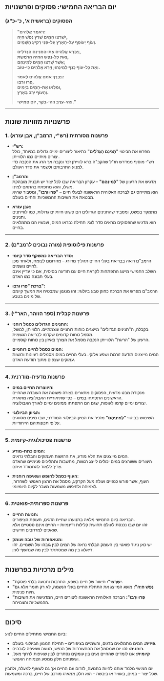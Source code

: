 ## **יום הבריאה החמישי: פסוקים ופרשנויות**  

### **הפסוקים (בראשית א', כ'-כ"ג)**  
>
> **"וַיֹּאמֶר אֱלֹהִים:**  
> **יִשְׁרְצוּ הַמַּיִם שֶׁרֶץ נֶפֶשׁ חַיָּה,**  
> **וְעוֹף יְעוֹפֵף עַל-הָאָרֶץ עַל-פְּנֵי רְקִיעַ הַשָּׁמָיִם.**  
> 
> **וַיִּבְרָא אֱלֹהִים אֶת-הַתַּנִּינִם הַגְּדֹלִים,**  
> **וְאֵת כָּל-נֶפֶשׁ הַחַיָּה הָרֹמֶשֶׂת,**  
> **אֲשֶׁר שָׁרְצוּ הַמַּיִם לְמִינֵהֶם;**  
> **וְאֵת כָּל-עוֹף כָּנָף לְמִינֵהוּ; וַיַּרְא אֱלֹהִים כִּי-טוֹב.**  
> 
> **וַיְבָרֶךְ אֹתָם אֱלֹהִים לֵאמֹר:**  
> **פְּרוּ וּרְבוּ,**  
> **וּמִלְאוּ אֶת-הַמַּיִם בַּיַּמִּים,**  
> **וְהָעוֹף יִרֶב בָּאָרֶץ.**  
> 
> **וַיְהִי-עֶרֶב וַיְהִי-בֹקֶר, יוֹם חֲמִישִׁי."**

---

## **פרשנויות מזוויות שונות**

### **1. פרשנות מסורתית (רש"י, הרמב"ן, אבן עזרא)**

- **רש"י:**  
  מפרש את הביטוי **"תַּנִּינִם הַגְּדֹלִים"** כתיאור ליצורים ימיים גדולים במיוחד, כולל יצורים מיתיים כמו הלווייתן.  
  רש"י מוסיף ממדרש חז"ל שהקב"ה ברא לווייתן זכר ונקבה אך הרג את הנקבה כדי למנוע התרבותם ולשמר את סדר העולם.  

- **הרמב"ן:**  
  מדגיש את הרעיון של **"לְמִינֵהֶם"** – עקרון הבריאה שבו לכל יצור יש תבנית מובהקת משלו, והוא מתפתח בהתאם למינו.  
  הוא מתייחס גם לברכה האלוהית הראשונה לבעלי חיים – **"פְּרוּ וּרְבוּ"**, ומסביר שהיא מבטאת את חשיבות ההמשכיות והחיים בעולם.

- **אבן עזרא:**  
  מתמקד בפשט, ומסביר שהתנינים הגדולים הם פשוט חיות ים גדולות, כמו לווייתנים ותנינים.  
  הוא מדגיש שהפסוקים מראים סדר לוגי: תחילה נבראו המים, ועכשיו הם מתמלאים בחיים.

---

### **2. פרשנות פילוסופית (מורה נבוכים לרמב"ם)**

- **סדר הבריאה כמשקף סדר קיומי:**  
  הרמב"ם רואה בבריאת בעלי החיים תהליך מדורג – מהדומם לצומח, ולאחר מכן לחיים נושמים.  
  השלב החמישי מייצג התפתחות לקראת חיים עם תודעה בסיסית, אם כי עדיין אינם בעלי תבונה כמו האדם.

- **ברכת "פְּרוּ וּרְבוּ":**  
  הרמב"ם מפרש את הברכה כחוק טבע ביולוגי: זהו מנגנון שמבטיח את המשך קיומם של מינים בטבע.

---

### **3. פרשנות קבלית (ספר הזוהר, האר"י)**

- **התנינים הגדולים כסמל רוחני:**  
  בקבלה, ה"תנינים הגדולים" מייצגים כוחות רוחניים עוצמתיים. הלווייתן, למשל, מסמל כוחות קדומים שקדמו לבריאה הגשמית.  
  הרעיון של "הריגת" הלווייתן הנקבה מסמל את הצורך באיזון בין כוחות קוסמיים.

- **המים כסמל לחיים רוחניים:**  
  המים מייצגים תודעה זורמת ושפע אלוקי. בעלי החיים במים מסמלים רעיונות ורגשות עמוקים שצפים מתוך תודעת האדם.

---

### **4. פרשנות מדעית-מודרנית**

- **היווצרות החיים במים:**  
  מנקודת מבט מדעית, הפסוקים מתארים בצורה פשוטה את העובדה שהחיים הראשונים התפתחו במים – כפי שתיאוריית האבולוציה מתארת.  
  יצורים ימיים קדמו לעופות, שגם הם התפתחו ממינים ימיים לאורך האבולוציה.

- **הגיוון הביולוגי:**  
  השימוש בביטוי **"לְמִינֵיהֶם"** מזכיר את המיון הביולוגי המודרני, שבו מינים מסווגים על פי תכונותיהם הייחודיות.

---

### **5. פרשנות פסיכולוגית-קיומית**

- **המים כתת-מודע:**  
  המים מייצגים את הלא מודע, את הרגשות העמוקים והבלתי נראים.  
  היצורים ששורצים במים יכולים לייצג רגשות, מחשבות ותהליכים פנימיים שהאדם צריך ללמוד להתמודד איתם.

- **העוף כסמל לחופש ושאיפה רוחנית:**  
  העוף, אשר פורש כנפיים ועולה מעל הקרקע, מסמל את הרצון האנושי לשחרור, לצמיחה ולחיפוש משמעות מעבר לקיום היומיומי.

---

### **6. פרשנות ספרותית-פואטית**

- **תנועת החיים:**  
  הבריאה ביום החמישי מלאה בתנועה: שחיית הדגים, תעופת הציפורים.  
  זהו יום שבו נכנסת לעולם תחושת קלילות ודינמיות – החיים אינם סטטיים אלא שואפים למרחבים חדשים.

- **מטאפורות של גובה ועומק:**  
  יש כאן ניגוד פואטי בין העומק הבלתי נראה של המים לבין גובהו של השמיים. זהו דיאלוג בין מה שמסתתר לבין מה שנחשף לעין.

---

## **מילים מרכזיות בפרשנות**

- **"יִשְׁרְצוּ":** תיאור של חיים בשפע, התרבות ותנועה בלתי פוסקת.  
- **"נֶפֶשׁ חַיָּה":** מושג המייצג את התחלת החיים בעלי הנשמה, לא רק חומר אלא גם חיות פנימית.  
- **"פְּרוּ וּרְבוּ":** הברכה האלוהית הראשונה ליצורים חיים, המדגישה את חשיבות ההמשכיות והצמיחה.

---

## **סיכום**

ביום החמישי מתחילים החיים לנוע:  

- **פיזית:** המים מתמלאים בדגים, והשמיים בציפורים – תחילת המגוון הביולוגי בעולם.  
- **רוחנית:** זהו יום שמסמל את ההתעוררות של הנפש, תנועה ושאיפה לגבהים.  
- **קיומית:** אנו לומדים שהחיים נעים בין עומקים נסתרים לבין שאיפות לרחף מעל, וששניהם חלק ממסע הצמיחה האנושי.

יום חמישי מלמד אותנו לחיות בתנועה, לזרום עם החיים אך גם לשאוף למעלה, ולהבין שכל יצור – במים, באוויר או ביבשה – הוא חלק ממארג מורכב של חיים, ברכה ומשמעות.
